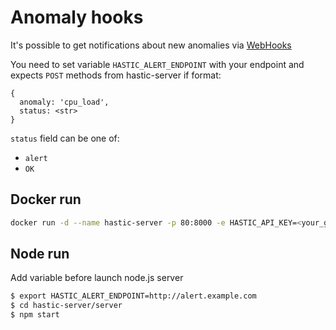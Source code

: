 # Anomaly hooks

It's possible to get notifications about new anomalies via [WebHooks](https://en.wikipedia.org/wiki/Webhook)

You need to set variable `HASTIC_ALERT_ENDPOINT` with your endpoint and expects `POST` methods 
from hastic-server if format:

```
{
  anomaly: 'cpu_load',
  status: <str>
}
```

`status` field can be one of:
- `alert`
- `OK`

## Docker run
```bash
docker run -d --name hastic-server -p 80:8000 -e HASTIC_API_KEY=<your_grafana_api_key> HASTIC_ALERT_ENDPOINT="http://exam.ple" hastic-server
```

## Node run

Add variable before launch node.js server

```bash
$ export HASTIC_ALERT_ENDPOINT=http://alert.example.com
$ cd hastic-server/server
$ npm start
```


